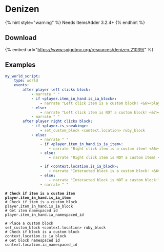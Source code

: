 # Denizen

{% hint style="warning" %}
Needs ItemsAdder 3.2.4+
{% endhint %}

## Download

{% embed url="https://www.spigotmc.org/resources/denizen.21039/" %}

## Examples

```yaml
my_world_script:
    type: world
    events:
        after player left clicks block:
            - narrate " "
            - if <player.item_in_hand.is_ia_block>:
                - narrate "Left click item is a custom block! <&6><player.item_in_hand.ia_namespaced_id>"
            - else:
                - narrate "Left click item is NOT a custom block! <&7><player.item_in_hand.material>"
            - narrate " "
        after player right clicks block:
            - if <player.is_sneaking>:
                - set_custom_block <context.location> ruby_block 
            - else:
                - narrate " "
                - if <player.item_in_hand.is_ia_item>:
                    - narrate "Right click item is a custom item! <&6><player.item_in_hand.ia_namespaced_id>"
                - else:
                    - narrate "Right click item is NOT a custom item! <&7><player.item_in_hand.material>"

                - if <context.location.is_ia_block>:
                    - narrate "Interacted block is a custom block! <&6><context.location.ia_namespaced_id>"
                - else:
                    - narrate "Interacted block is NOT a custom block!"
                - narrate " "
```



<pre class="language-yaml"><code class="lang-yaml"><strong># Check if item is a custom item
</strong><strong>player.item_in_hand.is_ia_item
</strong># Check if item is a custom block
player.item_in_hand.is_ia_block
# Get item namespaced id
player.item_in_hand.ia_namespaced_id

# Place a custom block
set_custom_block &#x3C;context.location> ruby_block 
# Check if block is a custom block
context.location.is_ia_block
# Get block namespaced id
context.location.ia_namespaced_id</code></pre>
